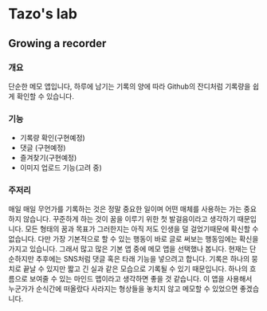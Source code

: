 # Tazo's lab

## Growing a recorder

### 개요

단순한 메모 앱입니다, 하루에 남기는 기록의 양에 따라 Github의 잔디처럼 기록량을 쉽게 확인할 수 있습니다.

### 기능

-   기록량 확인(구현예정)
-   댓글 (구현예정)
-   즐겨찾기(구현예정)
-   이미지 업로드 기능(고려 중)

### 주저리

매일 매일 무언가를 기록하는 것은 정말 중요한 일이며 어떤 매체를 사용하는 가는 중요하지 않습니다. 꾸준하게 하는 것이 꿈을 이루기 위한 첫 발걸음이라고 생각하기 때문입니다. 모든 형태의 꿈과 목표가 그러한지는 아직 저도 인생을 덜 걸었기때문에 확신할 수 없습니다. 다만 가장 기본적으로 할 수 있는 행동이 바로 글로 써보는 행동임에는 확신을 가지고 있습니다. 그래서 많고 많은 기본 앱 중에 메모 앱을 선택했나 봅니다. 현재는 단순하지만 추후에는 SNS처럼 댓글 혹은 타래 기능을 넣으려고 합니다. 기록은 하나의 뭉치로 끝날 수 있지만 짧고 긴 실과 같은 모습으로 기록될 수 있기 때문입니다. 하나의 흐름으로 보여줄 수 있는 마인드 맵이라고 생각하면 좋을 것 같습니다. 이 앱을 사용해서 누군가가 순식간에 떠올랐다 사라지는 형상들을 놓치지 않고 메모할 수 있었으면 좋겠습니다.

